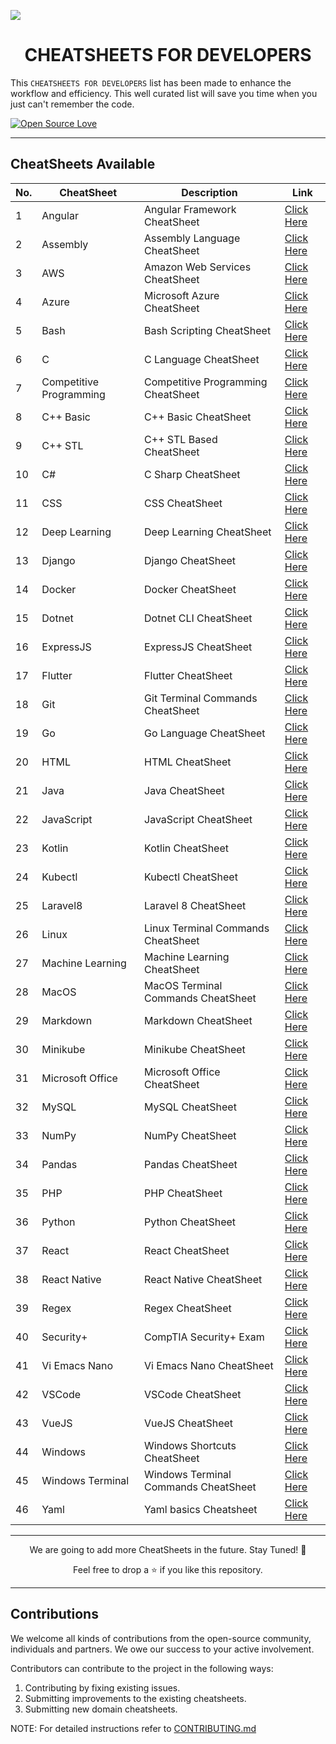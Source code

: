 <!-- <img src="./assets/CheatSheet.png"></img> -->

<img src="https://user-images.githubusercontent.com/75118658/193441891-f4e14df7-2213-4ac1-b9a7-c9811e6cf54a.png"></img>

<!-- --- -->

<b><h1 align='center'>CHEATSHEETS FOR DEVELOPERS</h1></b>

This `CHEATSHEETS FOR DEVELOPERS` list has been made to enhance the workflow and efficiency. This well curated list will save you time when you just can't remember the code.

[![Open Source Love](https://badges.frapsoft.com/os/v1/open-source.svg?v=103)](https://github.com/ellerbrock/open-source-badges/)

---

## CheatSheets Available

| No. | CheatSheet              | Description                          | Link                                                                         |
| --- | ----------------------- | ------------------------------------ | ---------------------------------------------------------------------------- |
| 1   | Angular                 | Angular Framework CheatSheet         | <a href="./CheatSheets/angular-cheatsheet.md">Click Here</a>                 |
| 2   | Assembly                | Assembly Language CheatSheet         | <a href="./CheatSheets/assembly-cheatsheet.md">Click Here</a>                |
| 3   | AWS                     | Amazon Web Services CheatSheet       | <a href="./CheatSheets/aws-cheatsheet.md">Click Here</a>                     |
| 4   | Azure                   | Microsoft Azure CheatSheet           | <a href="./CheatSheets/azure-cheatsheet.md">Click Here</a>                   |
| 5   | Bash                    | Bash Scripting CheatSheet            | <a href="./CheatSheets/bash-cheatsheet.md">Click Here</a>                    |
| 6   | C                       | C Language CheatSheet                | <a href="./CheatSheets/c-cheatsheet.md">Click Here</a>                       |
| 7   | Competitive Programming | Competitive Programming CheatSheet   | <a href="./CheatSheets/competitive-programming-cheatsheet.md">Click Here</a> |
| 8   | C++ Basic               | C++ Basic CheatSheet                 | <a href="./CheatSheets/cpp-basic-cheatsheet.md">Click Here</a>               |
| 9   | C++ STL                 | C++ STL Based CheatSheet             | <a href="./CheatSheets/cpp-stl-cheatsheet.md">Click Here</a>                 |
| 10  | C#                      | C Sharp CheatSheet                   | <a href="./CheatSheets/csharp-cheatsheet.md">Click Here</a>                  |
| 11  | CSS                     | CSS CheatSheet                       | <a href="./CheatSheets/css-cheatsheet.md">Click Here</a>                     |
| 12  | Deep Learning           | Deep Learning CheatSheet             | <a href="./CheatSheets/deeplearning-cheatsheet.md">Click Here</a>            |
| 13  | Django                  | Django CheatSheet                    | <a href="./CheatSheets/django-cheatsheet.md">Click Here</a>                  |
| 14  | Docker                  | Docker CheatSheet                    | <a href="./CheatSheets/docker-cheatsheet.md">Click Here</a>                  |
| 15  | Dotnet                  | Dotnet CLI CheatSheet                | <a href="./CheatSheets/dotnet-cli-cheatsheet.md">Click Here</a>              |
| 16  | ExpressJS               | ExpressJS CheatSheet                 | <a href="./CheatSheets/expressjs-cheatsheet.md">Click Here</a>               |
| 17  | Flutter                 | Flutter CheatSheet                   | <a href="./CheatSheets/flutter-cheatsheet.md">Click Here</a>                 |
| 18  | Git                     | Git Terminal Commands CheatSheet     | <a href="./CheatSheets/git-cheatsheet.md">Click Here</a>                     |
| 19  | Go                      | Go Language CheatSheet               | <a href="./CheatSheets/golang-cheatsheet.md">Click Here</a>                  |
| 20  | HTML                    | HTML CheatSheet                      | <a href="./CheatSheets/html-cheatsheet.md">Click Here</a>                    |
| 21  | Java                    | Java CheatSheet                      | <a href="./CheatSheets/java-cheatsheet.md">Click Here</a>                    |
| 22  | JavaScript              | JavaScript CheatSheet                | <a href="./CheatSheets/javascript-cheatsheet.md">Click Here</a>              |
| 23  | Kotlin                  | Kotlin CheatSheet                    | <a href="./CheatSheets/kotlin-cheatsheet.md">Click Here</a>                  |
| 24  | Kubectl                 | Kubectl CheatSheet                   | <a href="./CheatSheets/kubectl-cheatsheet.md">Click Here</a>                 |
| 25  | Laravel8                | Laravel 8 CheatSheet                 | <a href="./CheatSheets/laravel8-cheatsheet.md">Click Here</a>                |
| 26  | Linux                   | Linux Terminal Commands CheatSheet   | <a href="./CheatSheets/linux-cheatsheet.md">Click Here</a>                   |
| 27  | Machine Learning        | Machine Learning CheatSheet          | <a href="./CheatSheets/machine-learning-cheatsheet.md">Click Here</a>        |
| 28  | MacOS                   | MacOS Terminal Commands CheatSheet   | <a href="./CheatSheets/macos-cheatsheet.md">Click Here</a>                   |
| 29  | Markdown                | Markdown CheatSheet                  | <a href="./CheatSheets/markdown-cheatsheet.md">Click Here</a>                |
| 30  | Minikube                | Minikube CheatSheet                  | <a href="./CheatSheets/minikube-cheatsheet.md">Click Here</a>                |
| 31  | Microsoft Office        | Microsoft Office CheatSheet          | <a href="./CheatSheets/msoffice-cheatsheet.md">Click Here</a>                |
| 32  | MySQL                   | MySQL CheatSheet                     | <a href="./CheatSheets/mysql-cheatsheet.md">Click Here</a>                   |
| 33  | NumPy                   | NumPy CheatSheet                     | <a href="./CheatSheets/numpy-cheatsheet.md">Click Here</a>                   |
| 34  | Pandas                  | Pandas CheatSheet                    | <a href="./CheatSheets/pandas-cheatsheet.md">Click Here</a>                  |
| 35  | PHP                     | PHP CheatSheet                       | <a href="./CheatSheets/php-cheatsheet.md">Click Here</a>                     |
| 36  | Python                  | Python CheatSheet                    | <a href="./CheatSheets/python-cheatsheet.md">Click Here</a>                  |
| 37  | React                   | React CheatSheet                     | <a href="./CheatSheets/react-cheatsheet.md">Click Here</a>                   |
| 38  | React Native            | React Native CheatSheet              | <a href="./CheatSheets/react-native-cheatsheet.md">Click Here</a>            |
| 39  | Regex                   | Regex CheatSheet                     | <a href="./CheatSheets/regex-cheatsheet.md">Click Here</a>                   |
| 40  | Security+               | CompTIA Security+ Exam               | <a href="./CheatSheets/security-plus-cheatsheet.md">Click Here</a>           |
| 41  | Vi Emacs Nano           | Vi Emacs Nano CheatSheet             | <a href="./CheatSheets/vi-emacs-nano-cheatsheet.md">Click Here</a>           |
| 42  | VSCode                  | VSCode CheatSheet                    | <a href="./CheatSheets/vscode-cheatsheet.md">Click Here</a>                  |
| 43  | VueJS                   | VueJS CheatSheet                     | <a href="./CheatSheets/vuejs-cheatsheet.md">Click Here</a>                   |
| 44  | Windows                 | Windows Shortcuts CheatSheet         | <a href="./CheatSheets/windows-cheatsheet.md">Click Here</a>                 |
| 45  | Windows Terminal        | Windows Terminal Commands CheatSheet | <a href="./CheatSheets/windows-terminal-cheatsheet.md">Click Here</a>        |
| 46  | Yaml                    | Yaml basics Cheatsheet               | <a href="./CheatSheets/YAML.-cheetsheet.md">Click Here</a>                   |

---

<p align='center'>We are going to add more CheatSheets in the future. Stay Tuned! 🍁</p>
<p align='center'>Feel free to drop a ⭐ if you like this repository.</p>

---

## Contributions

We welcome all kinds of contributions from the open-source community, individuals and partners. We owe our success to
your active involvement.

Contributors can contribute to the project in the following ways:

1. Contributing by fixing existing issues.
2. Submitting improvements to the existing cheatsheets.
3. Submitting new domain cheatsheets.

NOTE: For detailed instructions refer to [CONTRIBUTING.md](./docs/CONTRIBUTING.md)
